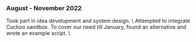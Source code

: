 ### August - November 2022
Took part in idea development and system design. \ 
Attempted to integrate Cuckoo sandbox. To cover our need till January, found an alternative and wrote an example script. \ 
